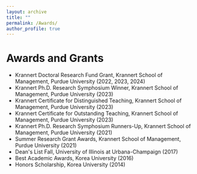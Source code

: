 ```yaml
---
layout: archive
title: ""
permalink: /Awards/
author_profile: true
---
```




Awards and Grants
======
* Krannert Doctoral Research Fund Grant, Krannert School of Management, Purdue University (2022, 2023, 2024)
* Krannert Ph.D. Research Symphosium Winner, Krannert School of Management, Purdue University (2023)
* Krannert Certificate for Distinguished Teaching, Krannert School of Management, Purdue University (2023)
* Krannert Certificate for Outstanding Teaching, Krannert School of Management, Purdue University (2023)
* Krannert Ph.D. Research Symphosium Runners-Up, Krannert School of Management, Purdue University (2021)
* Summer Research Grant Awards, Krannert School of Management, Purdue University (2021)
* Dean's List Fall, University of Illinois at Urbana-Champaign (2017)
* Best Academic Awards, Korea University (2016)
* Honors Scholarship, Korea University (2014)


